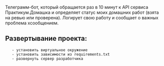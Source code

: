 Телеграмм-бот, который обращается раз в 10 минут к API сервиса Практикум.Домашка и определяет статус моих домашних работ (взята на ревью или проверена). Логирует свою работу и сообщает о важных проблема хсообщением.

## Развертывание проекта:
```
   - установить виртуальное окружение
   - установить зависимости из requirements.txt
   - развернуть сервер разработчика
```
